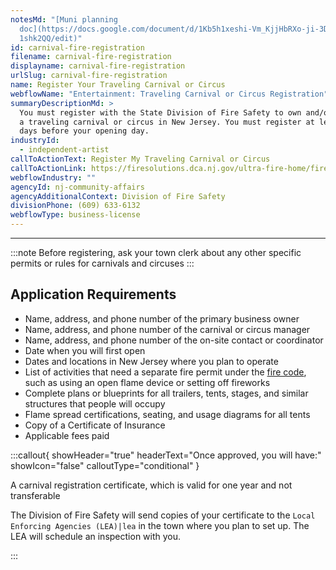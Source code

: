 ```yaml
---
notesMd: "[Muni planning
  doc](https://docs.google.com/document/d/1Kb5h1xeshi-Vm_KjjHbRXo-ji-3DejgKUG4U\
  1shk2QQ/edit)"
id: carnival-fire-registration
filename: carnival-fire-registration
displayname: carnival-fire-registration
urlSlug: carnival-fire-registration
name: Register Your Traveling Carnival or Circus
webflowName: "Entertainment: Traveling Carnival or Circus Registration"
summaryDescriptionMd: >
  You must register with the State Division of Fire Safety to own and/or operate
  a traveling carnival or circus in New Jersey. You must register at least 30
  days before your opening day.
industryId:
  - independent-artist
callToActionText: Register My Traveling Carnival or Circus
callToActionLink: https://firesolutions.dca.nj.gov/ultra-fire-home/fire-carnival-create
webflowIndustry: ""
agencyId: nj-community-affairs
agencyAdditionalContext: Division of Fire Safety
divisionPhone: (609) 633-6132
webflowType: business-license
---
```

- - -

:::note 
 Before registering, ask your town clerk about any other specific permits or rules for carnivals and circuses
:::

## Application Requirements

* Name, address, and phone number of the primary business owner
* Name, address, and phone number of the carnival or circus manager
* Name, address, and phone number of the on-site contact or coordinator
* Date when you will first open
* Dates and locations in New Jersey where you plan to operate
* List of activities that need a separate fire permit under the [fire code](https://advance.lexis.com/documentpage/?pdmfid=1000516&crid=3545b7d7-21c1-4f1b-92c5-c14a46832e49&nodeid=AAGACXAADAAL&nodepath=%2FROOT%2FAAG%2FAAGACX%2FAAGACXAAD%2FAAGACXAADAAL&level=4&haschildren=&populated=false&title=%C2%A7+5%3A70-2.7+Permits+required&config=00JAA1YTg5OGJlYi04MTI4LTRlNjQtYTc4Yi03NTQxN2E5NmE0ZjQKAFBvZENhdGFsb2ftaXPxZTR7bRPtX1Jok9kz&pddocfullpath=%2Fshared%2Fdocument%2Fadministrative-codes%2Furn%3AcontentItem%3A62WP-2J01-JJ1H-X1S1-00008-00&ecomp=6gf5kkk&prid=85851773-79c5-4603-ad30-c78e32cdb684), such as using an open flame device or setting off fireworks 
* Complete plans or blueprints for all trailers, tents, stages, and similar structures that people will occupy
* Flame spread certifications, seating, and usage diagrams for all tents
* Copy of a Certificate of Insurance
* Applicable fees paid

:::callout{ showHeader="true" headerText="Once approved, you will have:" showIcon="false" calloutType="conditional" }

A carnival registration certificate, which is valid for one year and not transferable

The Division of Fire Safety will send copies of your certificate to the `Local Enforcing Agencies (LEA)|lea` in the town where you plan to set up. The LEA will schedule an inspection with you.

:::